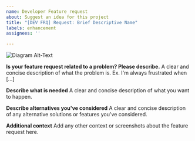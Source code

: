 ```yaml
---
name: Developer Feature request
about: Suggest an idea for this project
title: "[DEV FRQ] Request: Brief Descriptive Name"
labels: enhancement
assignees: ''

---
```


<!--- Please ensure your request retains "[DEV FRQ] Request:" in it's title.  --->

<!--- All developers suggesting a feature must include a diagram of how this system will integrate --->
![Diagram Alt-Text](image.png)

**Is your feature request related to a problem? Please describe.**
A clear and concise description of what the problem is. Ex. I'm always frustrated when [...]

**Describe what is needed**
A clear and concise description of what you want to happen.

**Describe alternatives you've considered**
A clear and concise description of any alternative solutions or features you've considered.

**Additional context**
Add any other context or screenshots about the feature request here.
